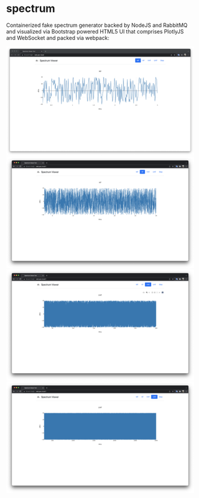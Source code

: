# spectrum
Containerized fake spectrum generator backed by NodeJS and RabbitMQ and visualized via Bootstrap powered HTML5 UI that comprises PlotlyJS and WebSocket and packed via webpack:

![mf](./docs/images/mf.png)
![hf](./docs/images/hf.png)
![vhf](./docs/images/vhf.png)
![uhf](./docs/images/uhf.png)